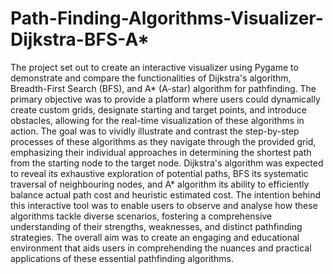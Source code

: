 # Path-Finding-Algorithms-Visualizer-Dijkstra-BFS-A*
The project set out to create an interactive visualizer using Pygame to demonstrate
and compare the functionalities of Dijkstra's algorithm, Breadth-First Search (BFS), and A*
(A-star) algorithm for pathfinding. The primary objective was to provide a platform where
users could dynamically create custom grids, designate starting and target points, and
introduce obstacles, allowing for the real-time visualization of these algorithms in action. The
goal was to vividly illustrate and contrast the step-by-step processes of these algorithms as
they navigate through the provided grid, emphasizing their individual approaches in
determining the shortest path from the starting node to the target node. Dijkstra's algorithm
was expected to reveal its exhaustive exploration of potential paths, BFS its systematic
traversal of neighbouring nodes, and A* algorithm its ability to efficiently balance actual path
cost and heuristic estimated cost. The intention behind this interactive tool was to enable
users to observe and analyse how these algorithms tackle diverse scenarios, fostering a
comprehensive understanding of their strengths, weaknesses, and distinct pathfinding
strategies. The overall aim was to create an engaging and educational environment that aids
users in comprehending the nuances and practical applications of these essential pathfinding
algorithms.
